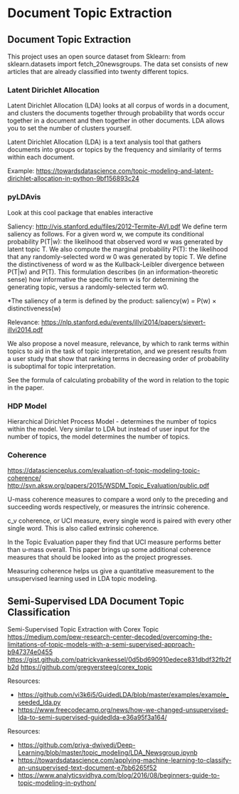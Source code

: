 # Document Topic Extraction

## Document Topic Extraction

This project uses an open source dataset from Sklearn: from sklearn.datasets import fetch_20newsgroups. The data set consists of new articles that are already classified into twenty different topics. 

### Latent Dirichlet Allocation

Latent Dirichlet Allocation (LDA) looks at all corpus of words in a document, and clusters the documents together through probability that words occur together in a document and then together in other documents. LDA allows you to set the number of clusters yourself.

Latent Dirichlet Allocation (LDA) is a text analysis tool that gathers documents into groups or topics by the frequency and similarity of terms within each document.

Example: https://towardsdatascience.com/topic-modeling-and-latent-dirichlet-allocation-in-python-9bf156893c24

### pyLDAvis
Look at this cool package that enables interactive

Saliency: http://vis.stanford.edu/files/2012-Termite-AVI.pdf We define term saliency as follows. For a given word w, we compute its conditional probability P(T|w): the likelihood that observed word w was generated by latent topic T. We also compute the marginal probability P(T): the likelihood that any randomly-selected word w 0 was generated by topic T. We define the distinctiveness of word w as the Kullback-Leibler divergence between P(T|w) and P(T). This formulation describes (in an information-theoretic sense) how informative the specific term w is for determining the generating topic, versus a randomly-selected term w0.

*The saliency of a term is defined by the product: saliency(w) = P(w) × distinctiveness(w)

Relevance: https://nlp.stanford.edu/events/illvi2014/papers/sievert-illvi2014.pdf

We also propose a novel measure, relevance, by which to rank terms within topics to aid in the task of topic interpretation, and we present results from a user study that show that ranking terms in decreasing order of probability is suboptimal for topic interpretation.

See the formula of calculating probability of the word in relation to the topic in the paper.

### HDP Model
Hierarchical Dirichlet Process Model - determines the number of topics within the model. Very similar to LDA but instead of user input for the number of topics, the model determines the number of topics.

### Coherence
https://datascienceplus.com/evaluation-of-topic-modeling-topic-coherence/ http://svn.aksw.org/papers/2015/WSDM_Topic_Evaluation/public.pdf

U-mass coherence measures to compare a word only to the preceding and succeeding words respectively, or measures the intrinsic coherence.

c_v coherence, or UCI measure, every single word is paired with every other single word. This is also called extrinsic coherence.

In the Topic Evaluation paper they find that UCI measure performs better than u-mass overall. This paper brings up some additional coherence measures that should be looked into as the project progresses.

Measuring coherence helps us give a quantitative measurement to the unsupervised learning used in LDA topic modeling.

## Semi-Supervised LDA Document Topic Classification

Semi-Supervised Topic Extraction with Corex Topic
https://medium.com/pew-research-center-decoded/overcoming-the-limitations-of-topic-models-with-a-semi-supervised-approach-b947374e0455 https://gist.github.com/patrickvankessel/0d5bd690910edece831dbdf32fb2fb2d https://github.com/gregversteeg/corex_topic

Resources:
- https://github.com/vi3k6i5/GuidedLDA/blob/master/examples/example_seeded_lda.py
- https://www.freecodecamp.org/news/how-we-changed-unsupervised-lda-to-semi-supervised-guidedlda-e36a95f3a164/

Resources:
- https://github.com/priya-dwivedi/Deep-Learning/blob/master/topic_modeling/LDA_Newsgroup.ipynb
- https://towardsdatascience.com/applying-machine-learning-to-classify-an-unsupervised-text-document-e7bb6265f52
- https://www.analyticsvidhya.com/blog/2016/08/beginners-guide-to-topic-modeling-in-python/
